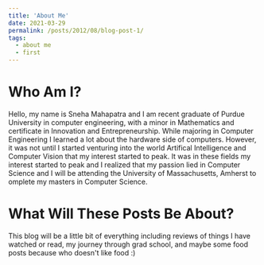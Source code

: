 ```yaml
---
title: 'About Me'
date: 2021-03-29
permalink: /posts/2012/08/blog-post-1/
tags:
  - about me
  - first
---
```



Who Am I? 
======

Hello, my name is Sneha Mahapatra and I am recent graduate of Purdue University in computer engineering, with a minor in Mathematics and certificate in Innovation and Entrepreneurship. While majoring in Computer Engineering I learned a lot about the hardware side of computers. However, it was not until I started venturing into the world Artifical Intelligence and Computer Vision that my interest started to peak. It was in these fields my interest started to peak and I realized that my passion lied in Computer Science and I will be attending the University of Massachusetts, Amherst to omplete my masters in Computer Science.


What Will These Posts Be About? 
======

This blog will be a little bit of everything including reviews of things I have watched or read, my journey through grad school, and maybe some food posts because who doesn't like food :) 


